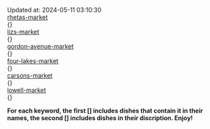 Updated at: 2024-05-11 03:10:30  
[rhetas-market](https://wisc-housingdining.nutrislice.com/menu/rhetas-market/dinner/2024-05-11)  
{}  
[lizs-market](https://wisc-housingdining.nutrislice.com/menu/lizs-market/dinner/2024-05-11)  
{}  
[gordon-avenue-market](https://wisc-housingdining.nutrislice.com/menu/gordon-avenue-market/dinner/2024-05-11)  
{}  
[four-lakes-market](https://wisc-housingdining.nutrislice.com/menu/four-lakes-market/dinner/2024-05-11)  
{}  
[carsons-market](https://wisc-housingdining.nutrislice.com/menu/carsons-market/dinner/2024-05-11)  
{}  
[lowell-market](https://wisc-housingdining.nutrislice.com/menu/lowell-market/dinner/2024-05-11)  
{}  
  
**For each keyword, the first [] includes dishes that contain it in their names, the second [] includes dishes in their discription. Enjoy!**  

